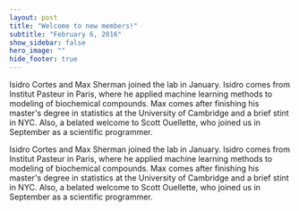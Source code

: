 ```yaml
---
layout: post
title: "Welcome to new members!"
subtitle: "February 6, 2016"
show_sidebar: false
hero_image: ""
hide_footer: true
---
```


Isidro Cortes and Max Sherman joined the lab in January. Isidro comes from Institut Pasteur in Paris, where he applied machine learning methods to modeling of biochemical compounds. Max comes after finishing his master's degree in statistics at the University of Cambridge and a brief stint in NYC. Also, a belated welcome to Scott Ouellette, who joined us in September as a scientific programmer.

Isidro Cortes and Max Sherman joined the lab in January. Isidro comes from Institut Pasteur in Paris, where he applied machine learning methods to modeling of biochemical compounds. Max comes after finishing his master's degree in statistics at the University of Cambridge and a brief stint in NYC. Also, a belated welcome to Scott Ouellette, who joined us in September as a scientific programmer.

